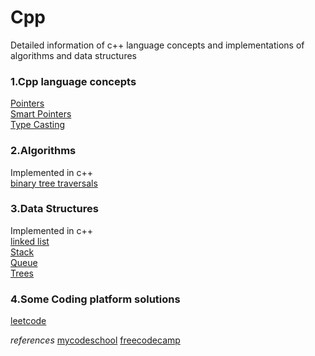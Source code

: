 # Cpp 
Detailed information of c++ language concepts and implementations of algorithms and data structures 
        
### 1.Cpp language concepts  
[Pointers](https://github.com/takasidk/cpp/tree/master/C%2B%2B%20Language/pointers)\
[Smart Pointers](https://github.com/takasidk/cpp/tree/master/C%2B%2B%20Language/smart_pointers)\
[Type Casting](https://github.com/takasidk/cpp/tree/master/C%2B%2B%20Language/type_casting)
            
### 2.Algorithms        
Implemented in c++\
[binary tree traversals](https://github.com/takasidk/cpp/tree/master/cpp_algorithms/BinaryTrees)
     
### 3.Data Structures
Implemented in c++\
[linked list](https://github.com/takasidk/cpp/tree/master/data_structures/Linked_list)\
[Stack](https://github.com/takasidk/cpp/tree/master/data_structures/Stack)\
[Queue](https://github.com/takasidk/cpp/tree/master/data_structures/queue)\
[Trees](https://github.com/takasidk/cpp/tree/master/data_structures/Trees)
 
### 4.Some Coding platform solutions 
[leetcode](https://github.com/takasidk/cpp/tree/master/Solutions/leetcodeSolutions)
    
*references* [mycodeschool](http://www.mycodeschool.com/) [freecodecamp](https://www.google.com/url?sa=t&rct=j&q=&esrc=s&source=web&cd=&cad=rja&uact=8&ved=2ahUKEwjH_IrPuKDvAhWazTgGHZu_AZ0QFjAAegQIARAE&url=https%3A%2F%2Fwww.freecodecamp.org%2F&usg=AOvVaw2O9Sbs3zh9NHmRpWZrEZt-)
      
                     
                                  
                                      
                                  
                          
         
  
 
  
 
